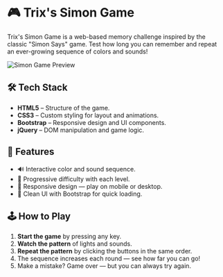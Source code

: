# 🎮 Trix's Simon Game

Trix's Simon Game is a web-based memory challenge inspired by the classic "Simon Says" game. Test how long you can remember and repeat an ever-growing sequence of colors and sounds!

![Simon Game Preview](preview.png) <!-- Optional: Replace with actual image or remove -->

## 🛠️ Tech Stack

- **HTML5** – Structure of the game.
- **CSS3** – Custom styling for layout and animations.
- **Bootstrap** – Responsive design and UI components.
- **jQuery** – DOM manipulation and game logic.

## 🚀 Features

- 🔊 Interactive color and sound sequence.
- 🧠 Progressive difficulty with each level.
- 📱 Responsive design — play on mobile or desktop.
- 🎨 Clean UI with Bootstrap for quick loading.

## 🕹️ How to Play

1. **Start the game** by pressing any key.
2. **Watch the pattern** of lights and sounds.
3. **Repeat the pattern** by clicking the buttons in the same order.
4. The sequence increases each round — see how far you can go!
5. Make a mistake? Game over — but you can always try again.
